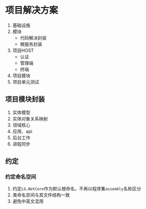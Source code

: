 # 项目解决方案

1. 基础设施
2. 模块
   - 代码解决封装
   - 微服务封装
3. 项目HOST
   - 认证
   - 管理端
   - 终端
4. 项目模块
5. 项目单元测试

## 项目模块封装

1. 实体模型
2. 实体对象关系映射
3. 领域核心
4. 应用、api
5. 后台工作
6. 进程同步

## 约定

### 约定命名空间

1. 约定`LG.NetCore`作为默认根命名，不再以程序集`assembly`名称区分
1. 类命名空间与其文件结构一致
1. 避免中英文混用

